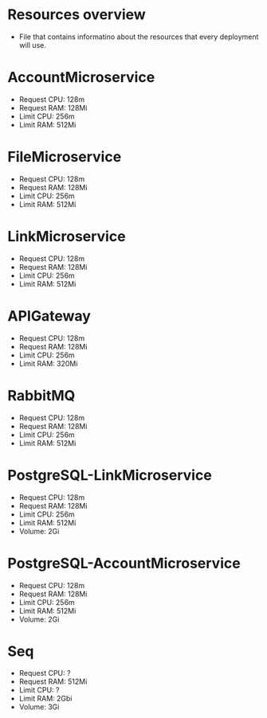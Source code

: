# Resources overview

* File that contains informatino about the resources that every deployment will use.

# AccountMicroservice
* Request CPU: 128m
* Request RAM: 128Mi
* Limit CPU: 256m
* Limit RAM: 512Mi

# FileMicroservice
* Request CPU: 128m
* Request RAM: 128Mi
* Limit CPU: 256m
* Limit RAM: 512Mi

# LinkMicroservice
* Request CPU: 128m
* Request RAM: 128Mi
* Limit CPU: 256m
* Limit RAM: 512Mi

# APIGateway
* Request CPU: 128m
* Request RAM: 128Mi
* Limit CPU: 256m
* Limit RAM: 320Mi

# RabbitMQ
* Request CPU: 128m
* Request RAM: 128Mi
* Limit CPU: 256m
* Limit RAM: 512Mi

# PostgreSQL-LinkMicroservice
* Request CPU: 128m
* Request RAM: 128Mi
* Limit CPU: 256m
* Limit RAM: 512Mi
* Volume: 2Gi

# PostgreSQL-AccountMicroservice
* Request CPU: 128m
* Request RAM: 128Mi
* Limit CPU: 256m
* Limit RAM: 512Mi
* Volume: 2Gi

# Seq
* Request CPU: ?
* Request RAM: 512Mi
* Limit CPU: ?
* Limit RAM: 2Gbi
* Volume: 3Gi